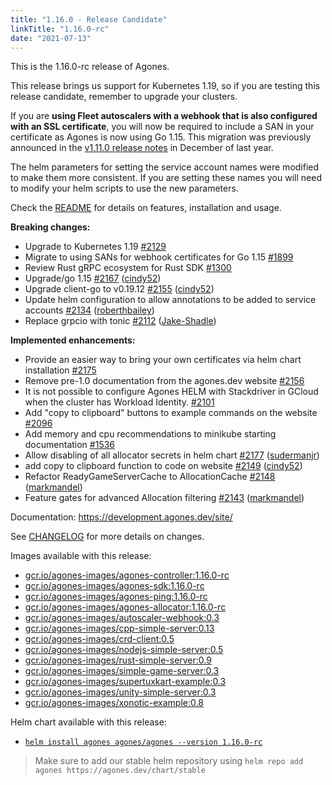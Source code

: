 ```yaml
---
title: "1.16.0 - Release Candidate"
linkTitle: "1.16.0-rc"
date: "2021-07-13"
---
```


This is the 1.16.0-rc release of Agones.

This release brings us support for Kubernetes 1.19, so if you are testing this release candidate, remember to upgrade your clusters.

If you are **using Fleet autoscalers with a webhook that is also configured with an SSL certificate**, you will now be required to include a SAN in your certificate as Agones is now using Go 1.15. This migration was previously announced in the [v1.11.0 release notes](https://agones.dev/site/blog/2020/12/22/1.11.0-kubernetes-1.17-and-rest-api-for-allocation/) in December of last year.

The helm parameters for setting the service account names were modified to make them more consistent. If you are setting these
names you will need to modify your helm scripts to use the new parameters.

Check the <a href="https://github.com/googleforgames/agones/tree/release-1.16.0-rc">README</a> for details on features, installation and usage.

**Breaking changes:**

- Upgrade to Kubernetes 1.19 [\#2129](https://github.com/googleforgames/agones/issues/2129)
- Migrate to using SANs for webhook certificates for Go 1.15 [\#1899](https://github.com/googleforgames/agones/issues/1899)
- Review Rust gRPC ecosystem for Rust SDK [\#1300](https://github.com/googleforgames/agones/issues/1300)
- Upgrade/go 1.15 [\#2167](https://github.com/googleforgames/agones/pull/2167) ([cindy52](https://github.com/cindy52))
- Upgrade client-go to v0.19.12 [\#2155](https://github.com/googleforgames/agones/pull/2155) ([cindy52](https://github.com/cindy52))
- Update helm configuration to allow annotations to be added to service accounts [\#2134](https://github.com/googleforgames/agones/pull/2134) ([roberthbailey](https://github.com/roberthbailey))
- Replace grpcio with tonic [\#2112](https://github.com/googleforgames/agones/pull/2112) ([Jake-Shadle](https://github.com/Jake-Shadle))

**Implemented enhancements:**

- Provide an easier way to bring your own certificates via helm chart installation [\#2175](https://github.com/googleforgames/agones/issues/2175)
- Remove pre-1.0 documentation from the agones.dev website [\#2156](https://github.com/googleforgames/agones/issues/2156)
- It is not possible to configure Agones HELM with Stackdriver in GCloud when the cluster has Workload Identity. [\#2101](https://github.com/googleforgames/agones/issues/2101)
- Add "copy to clipboard" buttons to example commands on the website [\#2096](https://github.com/googleforgames/agones/issues/2096)
- Add memory and cpu recommendations to minikube starting documentation [\#1536](https://github.com/googleforgames/agones/issues/1536)
- Allow disabling of all allocator secrets in helm chart [\#2177](https://github.com/googleforgames/agones/pull/2177) ([sudermanjr](https://github.com/sudermanjr))
- add copy to clipboard function to code on website [\#2149](https://github.com/googleforgames/agones/pull/2149) ([cindy52](https://github.com/cindy52))
- Refactor ReadyGameServerCache to AllocationCache [\#2148](https://github.com/googleforgames/agones/pull/2148) ([markmandel](https://github.com/markmandel))
- Feature gates for advanced Allocation filtering [\#2143](https://github.com/googleforgames/agones/pull/2143) ([markmandel](https://github.com/markmandel))

Documentation: https://development.agones.dev/site/

See <a href="https://github.com/googleforgames/agones/blob/release-1.16.0-rc/CHANGELOG.md">CHANGELOG</a> for more details on changes.

Images available with this release:

- [gcr.io/agones-images/agones-controller:1.16.0-rc](https://gcr.io/agones-images/agones-controller:1.16.0-rc)
- [gcr.io/agones-images/agones-sdk:1.16.0-rc](https://gcr.io/agones-images/agones-sdk:1.16.0-rc)
- [gcr.io/agones-images/agones-ping:1.16.0-rc](https://gcr.io/agones-images/agones-ping:1.16.0-rc)
- [gcr.io/agones-images/agones-allocator:1.16.0-rc](https://gcr.io/agones-images/agones-allocator:1.16.0-rc)
- [gcr.io/agones-images/autoscaler-webhook:0.3](https://gcr.io/agones-images/autoscaler-webhook:0.3)
- [gcr.io/agones-images/cpp-simple-server:0.13](https://gcr.io/agones-images/cpp-simple-server:0.13)
- [gcr.io/agones-images/crd-client:0.5](https://gcr.io/agones-images/crd-client:0.5)
- [gcr.io/agones-images/nodejs-simple-server:0.5](https://gcr.io/agones-images/nodejs-simple-server:0.5)
- [gcr.io/agones-images/rust-simple-server:0.9](https://gcr.io/agones-images/rust-simple-server:0.9)
- [gcr.io/agones-images/simple-game-server:0.3](https://gcr.io/agones-images/simple-game-server:0.3)
- [gcr.io/agones-images/supertuxkart-example:0.3](https://gcr.io/agones-images/supertuxkart-example:0.3)
- [gcr.io/agones-images/unity-simple-server:0.3](https://gcr.io/agones-images/unity-simple-server:0.3)
- [gcr.io/agones-images/xonotic-example:0.8](https://gcr.io/agones-images/xonotic-example:0.8)

Helm chart available with this release:

- <a href="https://agones.dev/chart/stable/agones-1.16.0-rc.tgz">
  <code>helm install agones agones/agones --version 1.16.0-rc</code></a>

> Make sure to add our stable helm repository using `helm repo add agones https://agones.dev/chart/stable`

